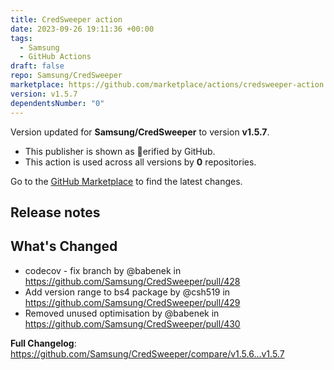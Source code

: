 ```yaml
---
title: CredSweeper action
date: 2023-09-26 19:11:36 +00:00
tags:
  - Samsung
  - GitHub Actions
draft: false
repo: Samsung/CredSweeper
marketplace: https://github.com/marketplace/actions/credsweeper-action
version: v1.5.7
dependentsNumber: "0"
---
```



Version updated for **Samsung/CredSweeper** to version **v1.5.7**.
- This publisher is shown as erified by GitHub.
- This action is used across all versions by **0** repositories.

Go to the [GitHub Marketplace](https://github.com/marketplace/actions/credsweeper-action) to find the latest changes.

## Release notes

## What's Changed
* codecov - fix branch by @babenek in https://github.com/Samsung/CredSweeper/pull/428
* Add version range to bs4 package by @csh519 in https://github.com/Samsung/CredSweeper/pull/429
* Removed unused optimisation by @babenek in https://github.com/Samsung/CredSweeper/pull/430


**Full Changelog**: https://github.com/Samsung/CredSweeper/compare/v1.5.6...v1.5.7
